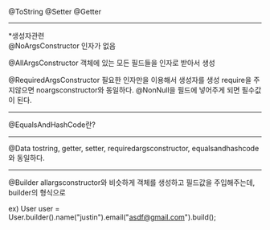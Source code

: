 @ToString
@Setter
@Getter

---

*생성자관련   
@NoArgsConstructor
인자가 없음

@AllArgsConstructor
객체에 있는 모든 필드들을 인자로 받아서 생성

@RequiredArgsConstructor
필요한 인자만을 이용해서 생성자를 생성
require을 주지않으면 noargsconstructor와 동일하다.
@NonNull을 필드에 넣어주게 되면 필수값이 된다.

---

@EqualsAndHashCode란?

---

@Data
tostring, getter, setter, requiredargsconstructor, equalsandhashcode와 동일하다.

---

@Builder
allargsconstructor와 비슷하게 객체를 생성하고 필드값을 주입해주는데, builder의 형식으로

ex) User user = User.builder().name("justin").email("asdf@gmail.com").build();
